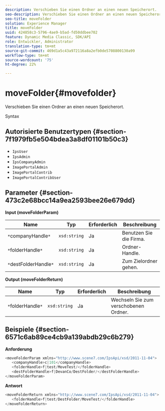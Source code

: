 ```yaml
---
description: Verschieben Sie einen Ordner an einen neuen Speicherort.
seo-description: Verschieben Sie einen Ordner an einen neuen Speicherort.
seo-title: moveFolder
solution: Experience Manager
title: moveFolder
uuid: 424858c3-5796-4ae9-b5ad-fd50ddbee702
feature: Dynamic Media Classic, SDK/API
role: Entwickler, Administrator
translation-type: tm+mt
source-git-commit: 469d1a5c43a972116a8a2efb0de5708800130a99
workflow-type: tm+mt
source-wordcount: '75'
ht-degree: 22%

---
```



# moveFolder{#movefolder}

Verschieben Sie einen Ordner an einen neuen Speicherort.

Syntax

## Autorisierte Benutzertypen {#section-7f1979fb5e504bdea3a8df01101b50c3}

* `IpsUser`
* `IpsAdmin`
* `IpsCompanyAdmin`
* `ImagePortalAdmin`
* `ImagePortalContrib`
* `ImagePortalContribUser`

## Parameter {#section-473c2e68bcc14a9ea2593bee26e679dd}

**Input (moveFolderParam)**

| Name | Typ | Erforderlich | Beschreibung |
|---|---|---|---|
| `*`companyHandle`*` | `xsd:string` | Ja | Benutzen Sie die Firma. |
| `*`folderHandle`*` | `xsd:string` | Ja | Ordner-Handle. |
| `*`destFolderHandle`*` | `xsd:string` | Ja | Zum Zielordner gehen. |

**Output (moveFolderReturn)**

| Name | Typ | Erforderlich | Beschreibung |
|---|---|---|---|
| `*`folderHandle`*` | `xsd:string` | Ja | Wechseln Sie zum verschobenen Ordner. |

## Beispiele {#section-6571c6ab89ce4cb9a139abdb29c6b279}

**Anforderung**

```java
<moveFolderParam xmlns="http://www.scene7.com/IpsApi/xsd/2011-11-04">
   <companyHandle>c|101</companyHandle>
   <folderHandle>f|test/MoveTest/</folderHandle>
   <destFolderHandle>f|DevanCo/DestFolder/</destFolderHandle>
</moveFolderParam>
```

**Antwort**

```java
<moveFolderReturn xmlns="http://www.scene7.com/IpsApi/xsd/2011-11-04">
   <folderHandle>f|test/DestFolder/MoveTest/</folderHandle>
</moveFolderReturn>
```


